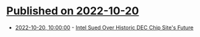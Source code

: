 # [Published on 2022-10-20](index.md)

* [2022-10-20, 10:00:00](https://yro.slashdot.org/story/22/10/19/2335219/intel-sued-over-historic-dec-chip-sites-future?utm_source=rss1.0mainlinkanon&utm_medium=feed) - [Intel Sued Over Historic DEC Chip Site's Future](https://yro.slashdot.org/story/22/10/19/2335219/intel-sued-over-historic-dec-chip-sites-future?utm_source=rss1.0mainlinkanon&utm_medium=feed)
